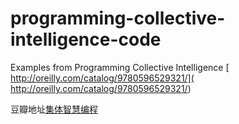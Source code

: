 # programming-collective-intelligence-code
Examples from Programming Collective Intelligence [ http://oreilly.com/catalog/9780596529321/]( http://oreilly.com/catalog/9780596529321/)

豆瓣地址[集体智慧编程](https://book.douban.com/subject/3288908/)
